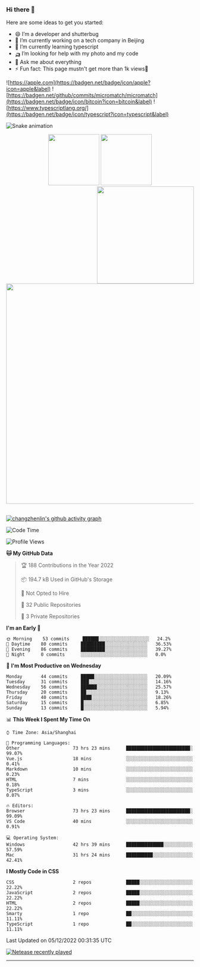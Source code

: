 
### Hi there 👋


Here are some ideas to get you started:

- 😄 I’m a developer and shutterbug
- 🔭 I’m currently working on a tech company in Beijing
- 🌱 I’m currently learning typescript
- 🛺 I’m looking for help with my photo and my code
- 💬 Ask me about everything
- ⚡ Fun fact: This page mustn't get more than 1k views🤣

![https://apple.com](https://badgen.net/badge/icon/apple?icon=apple&label)
![https://badgen.net/github/commits/micromatch/micromatch](https://badgen.net/badge/icon/bitcoin?icon=bitcoin&label)
![https://www.typescriptlang.org/](https://badgen.net/badge/icon/typescript?icon=typescript&label)




![Snake animation](https://github.com/changzhenlin/changzhenlin/blob/output/github-contribution-grid-snake.svg)

<!-- GitHub数据统计 -->
<div align="center">
  <img height="137px" src="https://github-readme-stats.vercel.app/api?username=changzhenlin&hide_title=true&hide_border=true&show_icons=trueline_height=21&text_color=000&icon_color=000&theme=graywhite" />
  <img height="137px" src="https://github-readme-stats.vercel.app/api/top-langs/?username=changzhenlin&hide_title=true&hide_border=true&layout=compact&langs_count=6&text_color=000&icon_color=fff&theme=graywhite" />
</div>

<!-- 连续提交代码天数记录 -->
<div align="center">
  <img style="float:right" width="260" src="https://media.giphy.com/media/G90BPjJbzidJIbVs54/giphy.gif" />
  <img width="590" src="https://github-readme-streak-stats.herokuapp.com/?user=changzhenlin&hide_border=true" />
</div>
<br>

[![changzhenlin's github activity graph](https://activity-graph.herokuapp.com/graph?username=changzhenlin&theme=dracula)](https://github.com/changzhenlin)


<!--START_SECTION:waka-->
![Code Time](http://img.shields.io/badge/Code%20Time-2%2C309%20hrs%2046%20mins-blue)

![Profile Views](http://img.shields.io/badge/Profile%20Views-749-blue)

**🐱 My GitHub Data** 

> 🏆 188 Contributions in the Year 2022
 > 
> 📦 194.7 kB Used in GitHub's Storage 
 > 
> 🚫 Not Opted to Hire
 > 
> 📜 32 Public Repositories 
 > 
> 🔑 3 Private Repositories  
 > 
**I'm an Early 🐤** 

```text
🌞 Morning    53 commits     ██████░░░░░░░░░░░░░░░░░░░   24.2% 
🌆 Daytime    80 commits     █████████░░░░░░░░░░░░░░░░   36.53% 
🌃 Evening    86 commits     █████████░░░░░░░░░░░░░░░░   39.27% 
🌙 Night      0 commits      ░░░░░░░░░░░░░░░░░░░░░░░░░   0.0%

```
📅 **I'm Most Productive on Wednesday** 

```text
Monday       44 commits     █████░░░░░░░░░░░░░░░░░░░░   20.09% 
Tuesday      31 commits     ███░░░░░░░░░░░░░░░░░░░░░░   14.16% 
Wednesday    56 commits     ██████░░░░░░░░░░░░░░░░░░░   25.57% 
Thursday     20 commits     ██░░░░░░░░░░░░░░░░░░░░░░░   9.13% 
Friday       40 commits     ████░░░░░░░░░░░░░░░░░░░░░   18.26% 
Saturday     15 commits     █░░░░░░░░░░░░░░░░░░░░░░░░   6.85% 
Sunday       13 commits     █░░░░░░░░░░░░░░░░░░░░░░░░   5.94%

```


📊 **This Week I Spent My Time On** 

```text
⌚︎ Time Zone: Asia/Shanghai

💬 Programming Languages: 
Other                    73 hrs 23 mins      ████████████████████████░   99.07% 
Vue.js                   18 mins             ░░░░░░░░░░░░░░░░░░░░░░░░░   0.41% 
Markdown                 10 mins             ░░░░░░░░░░░░░░░░░░░░░░░░░   0.23% 
HTML                     7 mins              ░░░░░░░░░░░░░░░░░░░░░░░░░   0.18% 
TypeScript               3 mins              ░░░░░░░░░░░░░░░░░░░░░░░░░   0.07%

🔥 Editors: 
Browser                  73 hrs 23 mins      ████████████████████████░   99.09% 
VS Code                  40 mins             ░░░░░░░░░░░░░░░░░░░░░░░░░   0.91%

💻 Operating System: 
Windows                  42 hrs 39 mins      ██████████████░░░░░░░░░░░   57.59% 
Mac                      31 hrs 24 mins      ██████████░░░░░░░░░░░░░░░   42.41%

```

**I Mostly Code in CSS** 

```text
CSS                      2 repos             █████░░░░░░░░░░░░░░░░░░░░   22.22% 
JavaScript               2 repos             █████░░░░░░░░░░░░░░░░░░░░   22.22% 
HTML                     2 repos             █████░░░░░░░░░░░░░░░░░░░░   22.22% 
Smarty                   1 repo              ██░░░░░░░░░░░░░░░░░░░░░░░   11.11% 
TypeScript               1 repo              ██░░░░░░░░░░░░░░░░░░░░░░░   11.11%

```



 Last Updated on 05/12/2022 00:31:35 UTC
<!--END_SECTION:waka-->

[![Netease recently played](https://netease-recent-profile.vercel.app/?id=437226058&width=850)](https://netease-recent-profile.vercel.app/?id=437226058&width=850)

---

